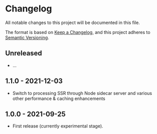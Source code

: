 # Changelog

All notable changes to this project will be documented in this file.

The format is based on [Keep a Changelog](https://keepachangelog.com/en/1.0.0/),
and this project adheres to [Semantic Versioning](https://semver.org/spec/v2.0.0.html).

## Unreleased

- ...

## 1.1.0 - 2021-12-03

- Switch to processing SSR through Node sidecar server and various other performance & caching enhancements

## 1.0.0 - 2021-09-25

- First release (currently experimental stage).
